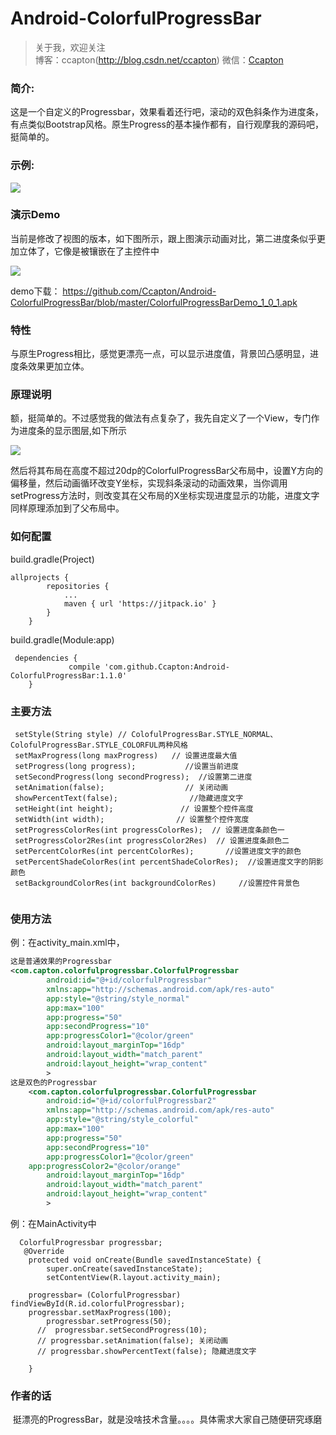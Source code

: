 # Android-ColorfulProgressBar

> 关于我，欢迎关注  
  博客：ccapton(http://blog.csdn.net/ccapton) 微信：[Ccapton]()   
  
### 简介: 

这是一个自定义的Progressbar，效果看着还行吧，滚动的双色斜条作为进度条，有点类似Bootstrap风格。原生Progress的基本操作都有，自行观摩我的源码吧，挺简单的。

### 示例:  

![](https://raw.githubusercontent.com/Ccapton/Android-ColofulProgressBar/master/ColorfulProgressDemo.gif)

### 演示Demo

当前是修改了视图的版本，如下图所示，跟上图演示动画对比，第二进度条似乎更加立体了，它像是被镶嵌在了主控件中

![](https://raw.githubusercontent.com/Ccapton/Android-ColofulProgressBar/master/afterEdition.png)

demo下载：
https://github.com/Ccapton/Android-ColorfulProgressBar/blob/master/ColorfulProgressBarDemo_1_0_1.apk

### 特性 
与原生Progress相比，感觉更漂亮一点，可以显示进度值，背景凹凸感明显，进度条效果更加立体。

### 原理说明
额，挺简单的。不过感觉我的做法有点复杂了，我先自定义了一个View，专门作为进度条的显示图层,如下所示

![](https://raw.githubusercontent.com/Ccapton/Android-ColorfulProgressBar/master/ColorfulView.jpg)

然后将其布局在高度不超过20dp的ColorfulProgressBar父布局中，设置Y方向的偏移量，然后动画循环改变Y坐标，实现斜条滚动的动画效果，当你调用setProgress方法时，则改变其在父布局的X坐标实现进度显示的功能，进度文字同样原理添加到了父布局中。

### 如何配置
build.gradle(Project)
``` code
allprojects {
		repositories {
			...
			maven { url 'https://jitpack.io' }
		}
	}
```
build.gradle(Module:app)
``` code
 dependencies {
	         compile 'com.github.Ccapton:Android-ColorfulProgressBar:1.1.0'
	}
```

### 主要方法

``` code
 setStyle(String style) // ColofulProgressBar.STYLE_NORMAL、 ColofulProgressBar.STYLE_COLORFUL两种风格
 setMaxProgress(long maxProgress)   // 设置进度最大值
 setProgress(long progress);           //设置当前进度
 setSecondProgress(long secondProgress);  //设置第二进度
 setAnimation(false);                  // 关闭动画
 showPercentText(false);                //隐藏进度文字
 setHeight(int height);               // 设置整个控件高度
 setWidth(int width);                // 设置整个控件宽度
 setProgressColorRes(int progressColorRes);  // 设置进度条颜色一
 setProgressColor2Res(int progressColor2Res)  // 设置进度条颜色二
 setPercentColorRes(int percentColorRes);       //设置进度文字的颜色
 setPercentShadeColorRes(int percentShadeColorRes);  //设置进度文字的阴影颜色
 setBackgroundColorRes(int backgroundColorRes)     //设置控件背景色
  
```
### 使用方法

例：在activity_main.xml中，
``` xml
这是普通效果的Progressbar
<com.capton.colorfulprogressbar.ColorfulProgressbar
        android:id="@+id/colorfulProgressbar"					    
        xmlns:app="http://schemas.android.com/apk/res-auto"
        app:style="@string/style_normal"
        app:max="100"
        app:progress="50"
        app:secondProgress="10"
        app:progressColor1="@color/green"
        android:layout_marginTop="16dp" 
        android:layout_width="match_parent"
        android:layout_height="wrap_content"
        >
这是双色的Progressbar
	<com.capton.colorfulprogressbar.ColorfulProgressbar
        android:id="@+id/colorfulProgressbar2"					    
        xmlns:app="http://schemas.android.com/apk/res-auto"
        app:style="@string/style_colorful"
        app:max="100"
        app:progress="50"
        app:secondProgress="10"
        app:progressColor1="@color/green"
	app:progressColor2="@color/orange"
        android:layout_marginTop="16dp" 
        android:layout_width="match_parent"
        android:layout_height="wrap_content"
        >
```

例：在MainActivity中
``` code
  ColorfulProgressbar progressbar;
   @Override
    protected void onCreate(Bundle savedInstanceState) {
        super.onCreate(savedInstanceState);
        setContentView(R.layout.activity_main);
	
	progressbar= (ColorfulProgressbar) findViewById(R.id.colorfulProgressbar);
	progressbar.setMaxProgress(100);
        progressbar.setProgress(50);
      //  progressbar.setSecondProgress(10);
      // progressbar.setAnimation(false); 关闭动画
      // progressbar.showPercentText(false); 隐藏进度文字
      
	}
```  
### 作者的话
  挺漂亮的ProgressBar，就是没啥技术含量。。。。具体需求大家自己随便研究琢磨
